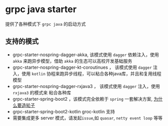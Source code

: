 # grpc java starter
提供了各种模式下 `grpc java` 的启动方式
## 支持的模式
+ grpc-starter-nospring-dagger-akka, 该模式使用 `dagger` 依赖注入，使用 `akka` 来跑异步模型，借助 `akka` 的生态可以高校开发基础服务
+ grpc-starter-nospring-dagger-kt-coroutinues ， 该模式使用 `dagger` 注入，使用 `kotlin` 协程来跑异步线程，可以粘合各种java库，并且和复用线程模型
+ grpc-starter-nospring-dagger-rxjava3 ， 该模式使用 `dagger` 注入，使用 `rxjava3` 的模式来 粘合各种库
+ grpc-starter-spring-boot2 ，该模式完全依赖于 `spring` 一套解决方案, [为什么要造轮子](./grpc-starter-spring-boot2/)
+ grpc-starter-spring-boot2-kotlin groc-kotlin 支持 
+ 需要集成更多 server 模式，请发起`issue`,如 `quasar`, `netty event loop` 等等